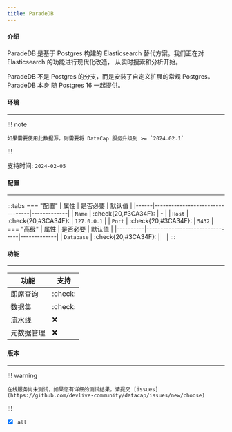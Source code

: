 ```yaml
---
title: ParadeDB
---
```


#### 介绍

ParadeDB 是基于 Postgres 构建的 Elasticsearch 替代方案。我们正在对 Elasticsearch 的功能进行现代化改造， 从实时搜索和分析开始。

ParadeDB 不是 Postgres 的分支，而是安装了自定义扩展的常规 Postgres。ParadeDB 本身 随 Postgres 16 一起提供。

#### 环境

---

!!! note

    如果需要使用此数据源，则需要将 DataCap 服务升级到 >= `2024.02.1`

!!!

支持时间: `2024-02-05`

#### 配置

---

:::tabs
    === "配置"
        | 属性  |             是否必要              | 默认值 |
        |------|---------------------------------|-------------|
        | `Name` | :check{20,#3CA34F}:  |       -       |
        | `Host` | :check{20,#3CA34F}: |  `127.0.0.1`  |
        | `Port` | :check{20,#3CA34F}: |     `5432`    |
    === "高级"
        |   属性    |             是否必要             | 默认值 |
        |----------|--------------------------------|-------------|
        | `Database` | :check{20,#3CA34F}: |   ` `   |
:::
#### 功能

---

|  功能   |        支持        |
|-----|----------------|
| 即席查询  | :check: |
|  数据集  | :check: |
|  流水线  | :x: |
| 元数据管理 | :x: |

#### 版本

---

!!! warning

    在线服务尚未测试，如果您有详细的测试结果，请提交 [issues](https://github.com/devlive-community/datacap/issues/new/choose)

!!!

- [x] `all`
